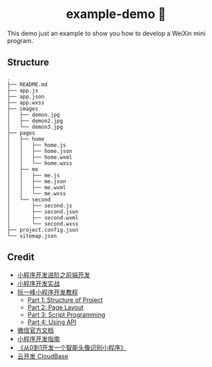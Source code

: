 <h1 align="center">example-demo 👋</h1>
<p>
</p>


This demo just an example to show you how to develop a WeiXin mini program.


## Structure

```console
.
├── README.md
├── app.js
├── app.json
├── app.wxss
├── images
│   ├── demon.jpg
│   ├── demon2.jpg
│   └── demon3.jpg
├── pages
│   ├── home
│   │   ├── home.js
│   │   ├── home.json
│   │   ├── home.wxml
│   │   └── home.wxss
│   ├── me
│   │   ├── me.js
│   │   ├── me.json
│   │   ├── me.wxml
│   │   └── me.wxss
│   └── second
│       ├── second.js
│       ├── second.json
│       ├── second.wxml
│       └── second.wxss
├── project.config.json
└── sitemap.json

```


## Credit

- [小程序开发进阶之前端开发](https://developers.weixin.qq.com/community/business/doc/00020a82e34228bdd53aafd185680d)
- [小程序开发实战](https://developers.weixin.qq.com/community/business/doc/000e642dd189c851d85af476b56c0d)
- [阮一峰小程序开发教程](https://github.com/ruanyf/wechat-miniprogram-demos)
  - [Part 1: Structure of Project](https://www.ruanyifeng.com/blog/2020/10/wechat-miniprogram-tutorial-part-one.html)
  - [Part 2: Page Layout](https://www.ruanyifeng.com/blog/2020/10/wechat-miniprogram-tutorial-part-two.html)
  - [Part 3: Script Programming](https://www.ruanyifeng.com/blog/2020/10/wechat-miniprogram-tutorial-part-three.html)
  - [Part 4: Using API](https://www.ruanyifeng.com/blog/2020/10/wechat-miniprogram-tutorial-part-four.html)
- [微信官方文档](https://developers.weixin.qq.com/miniprogram/dev/framework/)
- [小程序开发指南](https://developers.weixin.qq.com/ebook?action=get_post_info&docid=0008aeea9a8978ab0086a685851c0a)
- [《从0到1开发一个智能头像识别小程序》](https://www.xiaoxili.com/hi-face/docs/README.html)
- [云开发 CloudBase](https://www.cloudbase.net)

